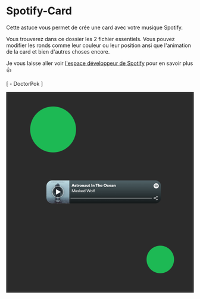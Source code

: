 # Spotify-Card

Cette astuce vous permet de crée une card avec votre musique Spotify.

Vous trouverez dans ce dossier les 2 fichier essentiels. Vous pouvez modifier les ronds comme leur couleur ou leur position ansi que l'animation de la card et bien d'autres choses encore.

Je vous laisse aller voir [l'espace développeur de Spotify](https://developer.spotify.com/) pour en savoir plus 👍

[ - DoctorPok ]

<img src="https://github.com/DoctorPok42/Astuces-Web/blob/main/IMG/Spotify-Card.PNG">
